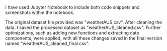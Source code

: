 I have used Jupyter Notebook to include both code snippets and screenshots within the notebook.

The original dataset file provided was "weatherAUS.csv".
 After cleaning the data, I saved the processed dataset as "weatherAUS_cleaned.csv". 
 Further optimizations, such as adding new functions and extracting date components, were applied, with all these changes saved in the final version named "weatherAUS_cleaned_final.csv".
